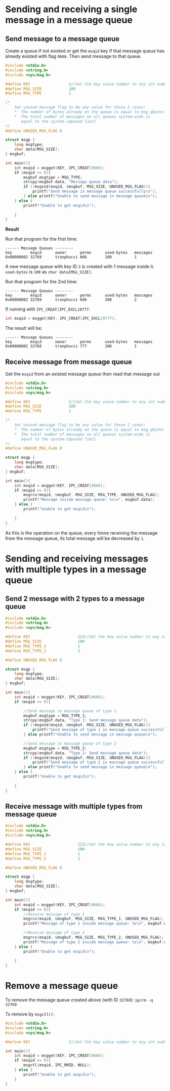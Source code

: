 # Sending and receiving a single message in a message queue

## Send message to a message queue

Create a queue if not existed or get the ``msqid`` key if that message queue has already existed with flag ``0666``. Then send message to that queue.

```c
#include <stdio.h>
#include <string.h>
#include <sys/msg.h>

#define KEY                 2//Set the key value number to any int number when creating
#define MSG_SIZE            100
#define MSG_TYPE            1

/*
    Set unused message flag to be any value for those 2 cases:
    *  The number of bytes already on the queue is equal to msg_qbytes
    *  The total number of messages on all queues system-wide is 
       equal to the system-imposed limit
*/
#define UNUSED_MSG_FLAG 0

struct msgp {
    long msgtype;
    char data[MSG_SIZE];
} msgbuf;

int main(){
    int msqid = msgget(KEY, IPC_CREAT|0666);
    if (msqid >= 0){
        msgbuf.msgtype = MSG_TYPE;
        strcpy(msgbuf.data, "Message queue data");
        if (!msgsnd(msqid, &msgbuf, MSG_SIZE, UNUSED_MSG_FLAG)){
            printf("Send message in message queue successfully\n");
        } else printf("Unable to send message in message queue\n");
    } else {
        printf("Unable to get msqid\n");
        
    }
}
```

**Result**

Run that program for the first time:

```
------ Message Queues --------
key        msqid      owner      perms      used-bytes   messages    
0x00000002 32769      tranphucvi 666        100          1      
```

A new message queue with key ID ``2`` is created with 1 message inside it. ``used-bytes`` is ``100`` as ``char data[MSG_SIZE]``.

Run that program for the 2nd time:

```
------ Message Queues --------
key        msqid      owner      perms      used-bytes   messages    
0x00000002 32769      tranphucvi 666        200          2  
```

If running with ``IPC_CREAT|IPC_EXCL|0777``:

```c
int msqid = msgget(KEY, IPC_CREAT|IPC_EXCL|0777);
```

The result will be:

```
------ Message Queues --------
key        msqid      owner      perms      used-bytes   messages    
0x00000002 32768      tranphucvi 777        100          1     
```

## Receive message from message queue

Get the ``msqid`` from an existed message queue then read that message out

```c
#include <stdio.h>
#include <string.h>
#include <sys/msg.h>

#define KEY                 2//Set the key value number to any int number when creating
#define MSG_SIZE            100
#define MSG_TYPE            1

/*
    Set unused message flag to be any value for those 2 cases:
    *  The number of bytes already on the queue is equal to msg_qbytes
    *  The total number of messages on all queues system-wide is 
       equal to the system-imposed limit
*/
#define UNUSED_MSG_FLAG 0

struct msgp {
    long msgtype;
    char data[MSG_SIZE];
} msgbuf;

int main(){
    int msqid = msgget(KEY, IPC_CREAT|0666);
    if (msqid >= 0){
        msgrcv(msqid, &msgbuf, MSG_SIZE, MSG_TYPE, UNUSED_MSG_FLAG);
        printf("Message inside message queue: %s\n", msgbuf.data);
    } else {
        printf("Unable to get msqid\n");
        
    }
}
```

As this is the operation on the queue, every timne receiving the message from the message queue, its total message will be decreased by ``1``.

# Sending and receiving messages with multiple types in a message queue

## Send 2 message with 2 types to a message queue

```c
#include <stdio.h>
#include <string.h>
#include <sys/msg.h>

#define KEY                     123//Set the key value number to any int number when creating
#define MSG_SIZE                100
#define MSG_TYPE_1              1
#define MSG_TYPE_2              2

#define UNUSED_MSG_FLAG 0

struct msgp {
    long msgtype;
    char data[MSG_SIZE];
} msgbuf;

int main(){
    int msqid = msgget(KEY, IPC_CREAT|0666);
    if (msqid >= 0){

        //Send message to message queue of type 1
        msgbuf.msgtype = MSG_TYPE_1;
        strcpy(msgbuf.data, "Type 1: Send message queue data");
        if (!msgsnd(msqid, &msgbuf, MSG_SIZE, UNUSED_MSG_FLAG)){
            printf("Send message of type 1 in message queue successfully\n");
        } else printf("Unable to send message in message queue\n");

        //Send message to message queue of type 2
        msgbuf.msgtype = MSG_TYPE_2;
        strcpy(msgbuf.data, "Type 2: Send message queue data");
        if (!msgsnd(msqid, &msgbuf, MSG_SIZE, UNUSED_MSG_FLAG)){
            printf("Send message of type 2 in message queue successfully\n");
        } else printf("Unable to send message in message queue\n");
    } else {
        printf("Unable to get msqid\n");
        
    }
}
```

## Receive message with multiple types from message queue

```c
#include <stdio.h>
#include <string.h>
#include <sys/msg.h>

#define KEY                     123//Set the key value number to any int number when creating
#define MSG_SIZE                100
#define MSG_TYPE_1              1
#define MSG_TYPE_2              2

#define UNUSED_MSG_FLAG 0

struct msgp {
    long msgtype;
    char data[MSG_SIZE];
} msgbuf;

int main(){
    int msqid = msgget(KEY, IPC_CREAT|0666);
    if (msqid >= 0){
        //Receive message of type 1
        msgrcv(msqid, &msgbuf, MSG_SIZE, MSG_TYPE_1, UNUSED_MSG_FLAG);
        printf("Message of type 1 inside message queue: %s\n", msgbuf.data);

        //Receive message of type 2
        msgrcv(msqid, &msgbuf, MSG_SIZE, MSG_TYPE_2, UNUSED_MSG_FLAG);
        printf("Message of type 2 inside message queue: %s\n", msgbuf.data);
    } else {
        printf("Unable to get msqid\n");
        
    }
}
```

# Remove a message queue

To remove the message queue created above (with ID ``32769``): ``ipcrm -q 32769``

To remove by ``msgctl()``:

```c
#include <stdio.h>
#include <string.h>
#include <sys/msg.h>

#define KEY                 2//Set the key value number to any int number when creating

int main(){
    int msqid = msgget(KEY, IPC_CREAT|0666);
    if (msqid >= 0){
        msgctl(msqid, IPC_RMID, NULL);
    } else {
        printf("Unable to get msqid\n");        
    }
}
```
